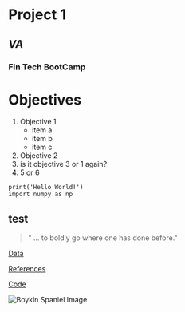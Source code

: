# Project 1

## *VA*

### **Fin Tech BootCamp**

# Objectives 

1. Objective 1
	* item a
	* item b
	* item c
1. Objective 2
1. is it objective 3 or 1 again?
1. 5 or 6

```
print('Hello World!')
import numpy as np
```

test
---
> " ... to boldly go where one has done before."

[Data](data/)

[References](references/)

[Code](code/)


![Boykin Spaniel Image](https://a-z-animals.com/media/boykin-spaniel-1.jpg)
